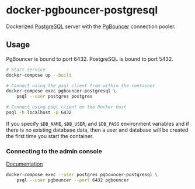 # docker-pgbouncer-postgresql

Dockerized [PostgreSQL](https://www.postgresql.org/) server with the [PgBouncer](https://pgbouncer.github.io/)
connection pooler.

## Usage

PgBouncer is bound to port 6432. PostgreSQL is bound to port 5432.

```bash
# Start service
docker-compose up --build

# Connect using the psql client from within the container
docker-compose exec pgbouncer-postgresql \
    psql --user postgres postgres

# Connect using psql client on the Docker host
psql -h localhost -p 6432
```

If you specify `$DB_NAME`, `$DB_USER`, and `$DB_PASS` environment variables
and if there is no existing database data, then a user and database will be
created the first time you start the container.

### Connecting to the admin console

[Documentation](https://pgbouncer.github.io/usage.html#admin-console)

```bash
docker-compose exec --user postgres pgbouncer-postgresql \
    psql --user pgbouncer --port 6432 pgbouncer
```
